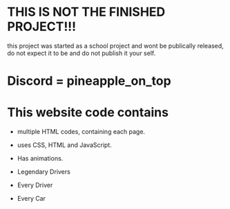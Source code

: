 # THIS IS NOT THE FINISHED PROJECT!!!

this project was started as a school project and wont be publically released,
do not expect it to be and do not publish it your self.


# Discord = pineapple_on_top

# This website code contains


- multiple HTML codes, containing each page.
- uses CSS, HTML and JavaScript.

- Has animations.
- Legendary Drivers
- Every Driver
- Every Car
